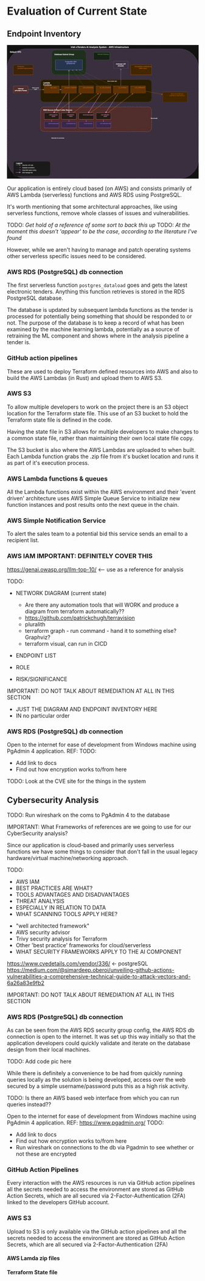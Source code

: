# Evaluation of Current State <!-- 1000 words -->

## Endpoint Inventory

![Initial Application Diagram](./images/unfinished.drawio.png)

Our application is entirely cloud based (on AWS) and consists primarily of AWS Lambda (serverless) functions and AWS RDS using PostgreSQL. 

It's worth mentioning that some architectural approaches, like using serverless functions, remove whole classes of issues and vulnerabilities. 

TODO: _Get hold of a reference of some sort to back this up_ 
TODO: _At the moment this doesn't 'appear' to be the case, according to the literature I've found_

However, while we aren't having to manage and patch operating systems other serverless specific issues need to be considered.

### AWS RDS (PostgreSQL) db connection
The first serverless function `postgres_dataload` goes and gets the latest electronic tenders. Anything this function retrieves is stored in the RDS PostgreSQL database. 

The database is updated by subsequent lambda functions as the tender is processed for potentially being something that should be responded to or not. The purpose of the database is to keep a record of what has been examined by the machine learning lambda, potentially as a source of retraining the ML component and shows where in the analysis pipeline a tender is.

### GitHub action pipelines
These are used to deploy Terraform defined resources into AWS and also to build the AWS Lambdas (in Rust) and upload them to AWS S3.

### AWS S3
To allow multiple developers to work on the project there is an S3 object location for the Terraform state file. This use of an S3 bucket to hold the Terraform state file is defined in the code.

Having the state file in S3 allows for multiple developers to make changes to a common state file, rather than maintaining their own local state file copy. 

The S3 bucket is also where the AWS Lambdas are uploaded to when built. Each Lambda function grabs the .zip file from it's bucket location and runs it as part of it's execution process.

### AWS Lambda functions & queues
All the Lambda functions exist within the AWS environment and their 'event driven' architecture uses AWS Simple Queue Service to initialize new function instances and post results onto the next queue in the chain.

### AWS Simple Notification Service
To alert the sales team to a potential bid this service sends an email to a recipient list.

<!-- 
TODO: need a data flow diagram here to illustrate primarily how data flows through the application
-->

<!-- 
#### Postgres-dataload
This is the function that kicks off the whole process of deciding which tenders to actually bid on. It's triggered on a schedule so at 09:00 it goes and get's the tender info and puts what's there on an SQS queue as well as updating the Post

#### pdf processor
If there's a tender containing a pdf it'll pick that tenders pdf url off the SQS queue, read the text from the PDF and update the database with the PDF content. This allows the PDF content to be supplied to the ML layer or later to the AI lambda for further analysis. 

#### ml processor
Tenders without PDF content go straight onto the ai_summary queue becase the ML setup hasn't got enough context to accurately predict wheter to bid on something or not. If there is a PDF then the ML processor will return a score  

#### ai summary
Takes items off the ai_summary queue and sends their content to a Claude Endpoint using an acount Key that's been generated by a developer and added to the project's GitHub secrets account

#### sns
-->

### AWS IAM IMPORTANT: DEFINITELY COVER THIS

https://genai.owasp.org/llm-top-10/ <-- use as a reference for analysis


TODO: 
- NETWORK DIAGRAM (current state)
  - Are there any automation tools that will WORK and produce a diagram from terraform automatically??
  - https://github.com/patrickchugh/terravision
  - pluralith
  - terraform graph - run command - hand it to something else? Graphviz?
  - terraform visual, can run in CICD

- ENDPOINT LIST
 - ROLE
 - RISK/SIGNIFICANCE


IMPORTANT: DO NOT TALK ABOUT REMEDIATION AT ALL IN THIS SECTION
 - JUST THE DIAGRAM AND ENDPOINT INVENTORY HERE
 - IN no particular order

### AWS RDS (PostgreSQL) db connection
Open to the internet for ease of development from Windows machine using PgAdmin 4 application. REF: 
TODO: 
 - Add link to docs
 - Find out how encryption works to/from here

TODO: Look at the CVE site for the things in the system

<!-- 
 * draw IO for network diagram
 * look at OWASP AI/LLM stuff
 * explain topology i.e. ALL CLOUD or STAR or something else
 * what are the key concepts on the diagram
 * argue for why improvements made, justify decisions
 * diagram for after, for example
 * support the WHY with industry best practice
  * GDPR is that's relevant
  * CVE's severity etc.

MILESTONE 3 - score the likelyhood of a breach vs. a framework. 
-->

<!--
* Create an Inventory of accessible network endpointscategorized by role, operating system and significance, using advanced scanning tools

* Create a basic network diagram that can include components like routers, switches, servers and workstations
-->

## Cybersecurity Analysis

TODO: Run wireshark on the coms to PgAdmin 4 to the database

IMPORTANT: What Frameworks of references are we going to use for our CyberSecurity analysis?

Since our application is cloud-based and primarily uses serverless functions we have some things to consider that don't fall in the usual legacy hardware/virtual machine/networking approach.

TODO: 
- AWS IAM
 - BEST PRACTICES ARE WHAT?
- TOOLS ADVANTAGES AND DISADVANTAGES
- THREAT ANALYSIS 
 - ESPECIALLY IN RELATION TO DATA
 - WHAT SCANNING TOOLS APPLY HERE?

* "well architected framework"
* AWS security advisor
* Trivy security analysis for Terraform
* Other 'best practice' frameworks for cloud/serverless
* WHAT SECURITY FRAMEWORKS APPLY TO THE AI COMPONENT

https://www.cvedetails.com/vendor/336/ <- postgreSQL
https://medium.com/@simardeep.oberoi/unveiling-github-actions-vulnerabilities-a-comprehensive-technical-guide-to-attack-vectors-and-6a26a83e9fb2

IMPORTANT: DO NOT TALK ABOUT REMEDIATION AT ALL IN THIS SECTION

### AWS RDS (PostgreSQL) db connection
As can be seen from the AWS RDS security group config, the AWS RDS db connection is open to the internet. It was set up this way initially so that the application developers could quickly validate and iterate on the database design from their local machines.

TODO: Add code pic here

While there is definitely a convenience to be had from quickly running queries locally as the solution is being developed, access over the web secured by a simple username/password puts this as a high risk activity. 

TODO: Is there an AWS based web interface from which you can run queries instead??

Open to the internet for ease of development from Windows machine using PgAdmin 4 application. REF: https://www.pgadmin.org/
TODO: 
 - Add link to docs
 - Find out how encryption works to/from here
 - Run wireshark on connections to the db via Pgadmin to see whether or not these are encrypted

### GitHub Action Pipelines
Every interaction with the AWS resources is run via GitHub action pipelines all the secrets needed to access the environment are stored as GitHub Action Secrets, which are all secured via 2-Factor-Authentication (2FA) linked to the developers GitHub account.

### AWS S3
Upload to S3 is only available via the GitHub action pipelines and all the secrets needed to access the environment are stored as GitHub Action Secrets, which are all secured via 2-Factor-Authentication (2FA) 

#### AWS Lamda zip files
#### Terraform State file


<!-- 
- clear text/issues
-->

<!-- 
* Provide an overview of existing accessible and relevant protection mechanisms such as anti-virus, anti-malware and EDR systems, encryption and access controls

* Analyse the efficiency of these tools, highlight their advantages and disadvantages

* Analyse the effectiveness of protections and IDS/IPS systmes such as firewalls, VPNs, and endpoint protection software.

* Identify areas needing improvement, focusing on deficiencies that could expose endpoints to threats.

* My project is endpoint and data protection, out of the examples

-->

<!-- MARKING RUBRIC

CONDUCTS COMPREHENSIVE RESEARCH
* clear and detailed explanation of the network design, management and security
* include insightful examples and best practices
* create a detailed and well organised network diagram which...
  * accurately represents the network endpoints and their roles

EVALUATE A DIGITAL OR DATA NETWORK FOR COMMON VULNERABILITIES AND RISKS
* Conduct a thorough vulnerability assessment using industry standard tools
* analyze findings and identifies common vulnerabilities and risks in...
  * a clear and concise manner with...
  * additional insights and examples 

All this needs to be evidenced in this section

-->